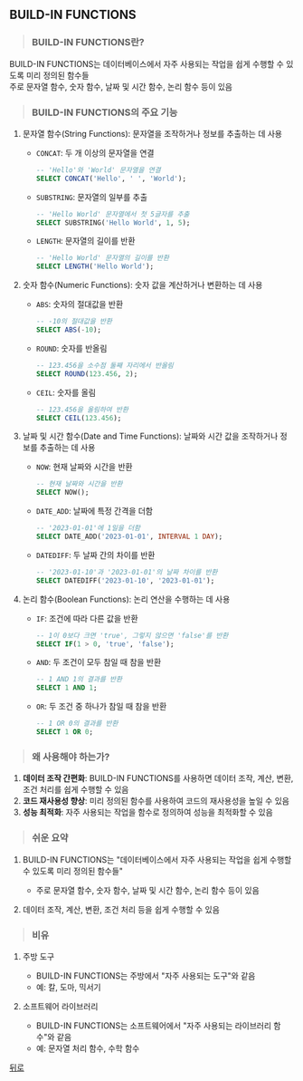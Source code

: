 ## BUILD-IN FUNCTIONS
> ### BUILD-IN FUNCTIONS란?
BUILD-IN FUNCTIONS는 데이터베이스에서 자주 사용되는 작업을 쉽게 수행할 수 있도록 미리 정의된 함수들</br>
주로 문자열 함수, 숫자 함수, 날짜 및 시간 함수, 논리 함수 등이 있음

> ### BUILD-IN FUNCTIONS의 주요 기능
1. 문자열 함수(String Functions): 문자열을 조작하거나 정보를 추출하는 데 사용
    - `CONCAT`: 두 개 이상의 문자열을 연결
        ```sql
        -- 'Hello'와 'World' 문자열을 연결
        SELECT CONCAT('Hello', ' ', 'World');
        ```
    - `SUBSTRING`: 문자열의 일부를 추출
        ```sql
        -- 'Hello World' 문자열에서 첫 5글자를 추출
        SELECT SUBSTRING('Hello World', 1, 5);
        ```
    - `LENGTH`: 문자열의 길이를 반환
        ```sql
        -- 'Hello World' 문자열의 길이를 반환
        SELECT LENGTH('Hello World');
        ```

2. 숫자 함수(Numeric Functions): 숫자 값을 계산하거나 변환하는 데 사용
    - `ABS`: 숫자의 절대값을 반환
        ```sql
        -- -10의 절대값을 반환
        SELECT ABS(-10);
        ```
    - `ROUND`: 숫자를 반올림
        ```sql
        -- 123.456을 소수점 둘째 자리에서 반올림
        SELECT ROUND(123.456, 2);
        ```
    - `CEIL`: 숫자를 올림
        ```sql
        -- 123.456을 올림하여 반환
        SELECT CEIL(123.456);
        ```

3. 날짜 및 시간 함수(Date and Time Functions): 날짜와 시간 값을 조작하거나 정보를 추출하는 데 사용
    - `NOW`: 현재 날짜와 시간을 반환
        ```sql
        -- 현재 날짜와 시간을 반환
        SELECT NOW();
        ```
    - `DATE_ADD`: 날짜에 특정 간격을 더함
        ```sql
        -- '2023-01-01'에 1일을 더함
        SELECT DATE_ADD('2023-01-01', INTERVAL 1 DAY);
        ```
    - `DATEDIFF`: 두 날짜 간의 차이를 반환
        ```sql
        -- '2023-01-10'과 '2023-01-01'의 날짜 차이를 반환
        SELECT DATEDIFF('2023-01-10', '2023-01-01');
        ```

4. 논리 함수(Boolean Functions): 논리 연산을 수행하는 데 사용
    - `IF`: 조건에 따라 다른 값을 반환
        ```sql
        -- 1이 0보다 크면 'true', 그렇지 않으면 'false'를 반환
        SELECT IF(1 > 0, 'true', 'false');
        ```
    - `AND`: 두 조건이 모두 참일 때 참을 반환
        ```sql
        -- 1 AND 1의 결과를 반환
        SELECT 1 AND 1;
        ```
    - `OR`: 두 조건 중 하나가 참일 때 참을 반환
        ```sql
        -- 1 OR 0의 결과를 반환
        SELECT 1 OR 0;
        ```

> ### 왜 사용해야 하는가?
1. **데이터 조작 간편화**: BUILD-IN FUNCTIONS를 사용하면 데이터 조작, 계산, 변환, 조건 처리를 쉽게 수행할 수 있음
2. **코드 재사용성 향상**: 미리 정의된 함수를 사용하여 코드의 재사용성을 높일 수 있음
3. **성능 최적화**: 자주 사용되는 작업을 함수로 정의하여 성능을 최적화할 수 있음

> ### 쉬운 요약
1. BUILD-IN FUNCTIONS는 "데이터베이스에서 자주 사용되는 작업을 쉽게 수행할 수 있도록 미리 정의된 함수들"
    - 주로 문자열 함수, 숫자 함수, 날짜 및 시간 함수, 논리 함수 등이 있음

2. 데이터 조작, 계산, 변환, 조건 처리 등을 쉽게 수행할 수 있음

> ### 비유
1. 주방 도구
    - BUILD-IN FUNCTIONS는 주방에서 "자주 사용되는 도구"와 같음
    - 예: 칼, 도마, 믹서기

2. 소프트웨어 라이브러리
    - BUILD-IN FUNCTIONS는 소프트웨어에서 "자주 사용되는 라이브러리 함수"와 같음
    - 예: 문자열 처리 함수, 수학 함수

[뒤로](mysql.md)

